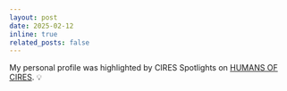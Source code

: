 ```yaml
---
layout: post
date: 2025-02-12
inline: true
related_posts: false
---
```


My personal profile was highlighted by CIRES Spotlights on [HUMANS OF CIRES](https://cires.colorado.edu/spotlights/flying-high-sky). :bulb: 
